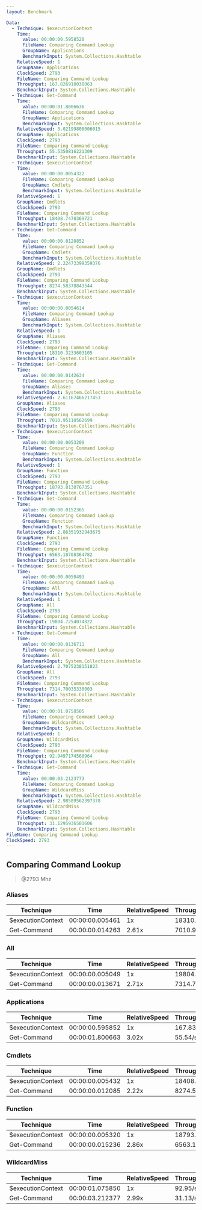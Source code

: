 ```yaml
---
layout: Benchmark

Data: 
  - Technique: $executionContext
    Time: 
      value: 00:00:00.5958520
      FileName: Comparing Command Lookup
      GroupName: Applications
      BenchmarkInput: System.Collections.Hashtable
    RelativeSpeed: 1
    GroupName: Applications
    ClockSpeed: 2793
    FileName: Comparing Command Lookup
    Throughput: 167.826910038063
    BenchmarkInput: System.Collections.Hashtable
  - Technique: Get-Command
    Time: 
      value: 00:00:01.8006636
      FileName: Comparing Command Lookup
      GroupName: Applications
      BenchmarkInput: System.Collections.Hashtable
    RelativeSpeed: 3.02199808006015
    GroupName: Applications
    ClockSpeed: 2793
    FileName: Comparing Command Lookup
    Throughput: 55.5350816221309
    BenchmarkInput: System.Collections.Hashtable
  - Technique: $executionContext
    Time: 
      value: 00:00:00.0054322
      FileName: Comparing Command Lookup
      GroupName: Cmdlets
      BenchmarkInput: System.Collections.Hashtable
    RelativeSpeed: 1
    GroupName: Cmdlets
    ClockSpeed: 2793
    FileName: Comparing Command Lookup
    Throughput: 18408.7478369721
    BenchmarkInput: System.Collections.Hashtable
  - Technique: Get-Command
    Time: 
      value: 00:00:00.0120852
      FileName: Comparing Command Lookup
      GroupName: Cmdlets
      BenchmarkInput: System.Collections.Hashtable
    RelativeSpeed: 2.22473399359376
    GroupName: Cmdlets
    ClockSpeed: 2793
    FileName: Comparing Command Lookup
    Throughput: 8274.58378843544
    BenchmarkInput: System.Collections.Hashtable
  - Technique: $executionContext
    Time: 
      value: 00:00:00.0054614
      FileName: Comparing Command Lookup
      GroupName: Aliases
      BenchmarkInput: System.Collections.Hashtable
    RelativeSpeed: 1
    GroupName: Aliases
    ClockSpeed: 2793
    FileName: Comparing Command Lookup
    Throughput: 18310.3233603105
    BenchmarkInput: System.Collections.Hashtable
  - Technique: Get-Command
    Time: 
      value: 00:00:00.0142634
      FileName: Comparing Command Lookup
      GroupName: Aliases
      BenchmarkInput: System.Collections.Hashtable
    RelativeSpeed: 2.61167466217453
    GroupName: Aliases
    ClockSpeed: 2793
    FileName: Comparing Command Lookup
    Throughput: 7010.95110562699
    BenchmarkInput: System.Collections.Hashtable
  - Technique: $executionContext
    Time: 
      value: 00:00:00.0053209
      FileName: Comparing Command Lookup
      GroupName: Function
      BenchmarkInput: System.Collections.Hashtable
    RelativeSpeed: 1
    GroupName: Function
    ClockSpeed: 2793
    FileName: Comparing Command Lookup
    Throughput: 18793.8130767351
    BenchmarkInput: System.Collections.Hashtable
  - Technique: Get-Command
    Time: 
      value: 00:00:00.0152365
      FileName: Comparing Command Lookup
      GroupName: Function
      BenchmarkInput: System.Collections.Hashtable
    RelativeSpeed: 2.86351932943675
    GroupName: Function
    ClockSpeed: 2793
    FileName: Comparing Command Lookup
    Throughput: 6563.18708364782
    BenchmarkInput: System.Collections.Hashtable
  - Technique: $executionContext
    Time: 
      value: 00:00:00.0050493
      FileName: Comparing Command Lookup
      GroupName: All
      BenchmarkInput: System.Collections.Hashtable
    RelativeSpeed: 1
    GroupName: All
    ClockSpeed: 2793
    FileName: Comparing Command Lookup
    Throughput: 19804.7254074822
    BenchmarkInput: System.Collections.Hashtable
  - Technique: Get-Command
    Time: 
      value: 00:00:00.0136711
      FileName: Comparing Command Lookup
      GroupName: All
      BenchmarkInput: System.Collections.Hashtable
    RelativeSpeed: 2.7075238151823
    GroupName: All
    ClockSpeed: 2793
    FileName: Comparing Command Lookup
    Throughput: 7314.70035330003
    BenchmarkInput: System.Collections.Hashtable
  - Technique: $executionContext
    Time: 
      value: 00:00:01.0758505
      FileName: Comparing Command Lookup
      GroupName: WildcardMiss
      BenchmarkInput: System.Collections.Hashtable
    RelativeSpeed: 1
    GroupName: WildcardMiss
    ClockSpeed: 2793
    FileName: Comparing Command Lookup
    Throughput: 92.9497174560964
    BenchmarkInput: System.Collections.Hashtable
  - Technique: Get-Command
    Time: 
      value: 00:00:03.2123773
      FileName: Comparing Command Lookup
      GroupName: WildcardMiss
      BenchmarkInput: System.Collections.Hashtable
    RelativeSpeed: 2.98589562397378
    GroupName: WildcardMiss
    ClockSpeed: 2793
    FileName: Comparing Command Lookup
    Throughput: 31.1295936501606
    BenchmarkInput: System.Collections.Hashtable
FileName: Comparing Command Lookup
ClockSpeed: 2793
---
```

Comparing Command Lookup
------------------------
> @2793 Mhz


### Aliases


|Technique        |Time           |RelativeSpeed|Throughput|
|-----------------|---------------|-------------|----------|
|$executionContext|00:00:00.005461|1x           |18310.32/s|
|Get-Command      |00:00:00.014263|2.61x        |7010.95/s |


### All


|Technique        |Time           |RelativeSpeed|Throughput|
|-----------------|---------------|-------------|----------|
|$executionContext|00:00:00.005049|1x           |19804.73/s|
|Get-Command      |00:00:00.013671|2.71x        |7314.7/s  |


### Applications


|Technique        |Time           |RelativeSpeed|Throughput|
|-----------------|---------------|-------------|----------|
|$executionContext|00:00:00.595852|1x           |167.83/s  |
|Get-Command      |00:00:01.800663|3.02x        |55.54/s   |


### Cmdlets


|Technique        |Time           |RelativeSpeed|Throughput|
|-----------------|---------------|-------------|----------|
|$executionContext|00:00:00.005432|1x           |18408.75/s|
|Get-Command      |00:00:00.012085|2.22x        |8274.58/s |


### Function


|Technique        |Time           |RelativeSpeed|Throughput|
|-----------------|---------------|-------------|----------|
|$executionContext|00:00:00.005320|1x           |18793.81/s|
|Get-Command      |00:00:00.015236|2.86x        |6563.19/s |


### WildcardMiss


|Technique        |Time           |RelativeSpeed|Throughput|
|-----------------|---------------|-------------|----------|
|$executionContext|00:00:01.075850|1x           |92.95/s   |
|Get-Command      |00:00:03.212377|2.99x        |31.13/s   |
